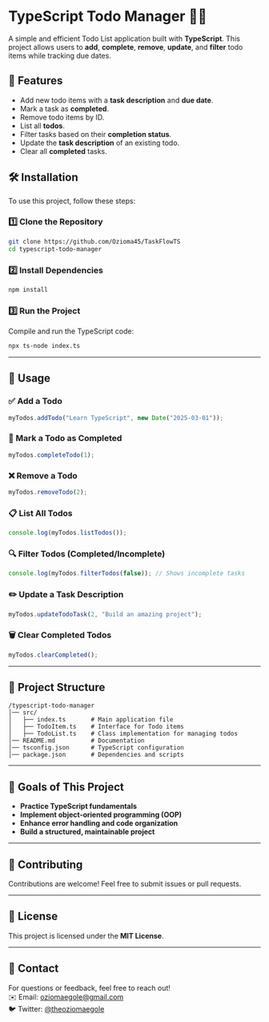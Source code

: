 # TypeScript Todo Manager 📝✅

A simple and efficient Todo List application built with **TypeScript**. This project allows users to **add**, **complete**, **remove**, **update**, and **filter** todo items while tracking due dates.

## 🚀 Features

- Add new todo items with a **task description** and **due date**.
- Mark a task as **completed**.
- Remove todo items by ID.
- List all **todos**.
- Filter tasks based on their **completion status**.
- Update the **task description** of an existing todo.
- Clear all **completed** tasks.

## 🛠️ Installation

To use this project, follow these steps:

### 1️⃣ Clone the Repository

```bash
git clone https://github.com/Ozioma45/TaskFlowTS
cd typescript-todo-manager
```

### 2️⃣ Install Dependencies

```bash
npm install
```

### 3️⃣ Run the Project

Compile and run the TypeScript code:

```bash
npx ts-node index.ts
```

---

## 📌 Usage

### ✅ Add a Todo

```typescript
myTodos.addTodo("Learn TypeScript", new Date("2025-03-01"));
```

### 🔄 Mark a Todo as Completed

```typescript
myTodos.completeTodo(1);
```

### ❌ Remove a Todo

```typescript
myTodos.removeTodo(2);
```

### 📋 List All Todos

```typescript
console.log(myTodos.listTodos());
```

### 🔍 Filter Todos (Completed/Incomplete)

```typescript
console.log(myTodos.filterTodos(false)); // Shows incomplete tasks
```

### ✏️ Update a Task Description

```typescript
myTodos.updateTodoTask(2, "Build an amazing project");
```

### 🗑️ Clear Completed Todos

```typescript
myTodos.clearCompleted();
```

---

## 📂 Project Structure

```
/typescript-todo-manager
│── src/
│   ├── index.ts       # Main application file
│   ├── TodoItem.ts    # Interface for Todo items
│   ├── TodoList.ts    # Class implementation for managing todos
│── README.md          # Documentation
│── tsconfig.json      # TypeScript configuration
│── package.json       # Dependencies and scripts
```

---

## 🎯 Goals of This Project

- **Practice TypeScript fundamentals**
- **Implement object-oriented programming (OOP)**
- **Enhance error handling and code organization**
- **Build a structured, maintainable project**

---

## 🤝 Contributing

Contributions are welcome! Feel free to submit issues or pull requests.

---

## 📜 License

This project is licensed under the **MIT License**.

---

## 📧 Contact

For questions or feedback, feel free to reach out!  
✉️ Email: oziomaegole@gmail.com  
🐦 Twitter: [@theoziomaegole](https://twitter.com/theoziomaegole)

```

```
